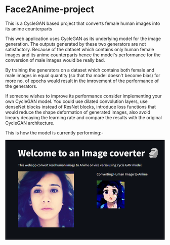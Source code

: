# Face2Anime-project
This is a CycleGAN based project that converts female human images into its anime counterparts 

This web application uses CycleGAN as its underlying model for the image generation. The outputs generated by these two generators are not satisfactory. 
Because of the dataset which contains only human female images and its anime counterparts hence the model's performance for the conversion of male images would be really bad. 

By training the generators on a dataset which contains both female and male images in equal quantity (so that tha model doesn't become bias) for more no. of epochs would result in the imrovement of the performance of the generators. 

If someone wishes to improve its performance consider implementing your own CycleGAN model. You could use dilated convolution layers, use denseNet blocks instead of ResNet blocks, introduce loss functions that would reduce the shape deformation of generated images, also avoid lineary decaying the learning rate and compare the results with the original CycleGAN architecture. 


This is how the model is currently performing:- 


![plot](./output_img/image1.png)